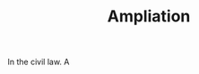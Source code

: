 ---
title: Ampliation
letter: A
permalink: "/definitions/ampliation.html"
body: In the civil law. A
published_at: '2018-07-07'
source: Black's Law Dictionary
layout: post
---